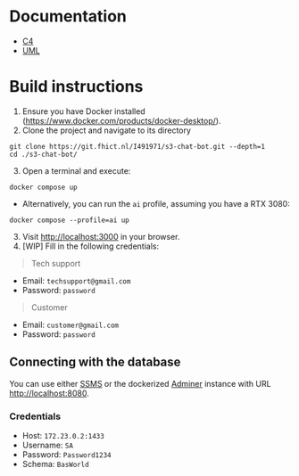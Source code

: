 # Documentation
* [C4](https://structurizr.com/share/78815/diagrams#)
* [UML](./doc/UML.pdf)
# Build instructions
1. Ensure you have Docker installed (https://www.docker.com/products/docker-desktop/).
2. Clone the project and navigate to its directory
```
git clone https://git.fhict.nl/I491971/s3-chat-bot.git --depth=1
cd ./s3-chat-bot/
```
3. Open a terminal and execute:
```
docker compose up
```
- Alternatively, you can run the `ai` profile, assuming you have a RTX 3080:
```
docker compose --profile=ai up
```
3. Visit [http://localhost:3000](http://localhost:3000) in your browser.
4. [WIP] Fill in the following credentials:
> Tech support
- Email: `techsupport@gmail.com`
- Password: `password`
> Customer
- Email: `customer@gmail.com`
- Password: `password`
## Connecting with the database
You can use either [SSMS](https://learn.microsoft.com/en-us/sql/ssms/download-sql-server-management-studio-ssms?view=sql-server-ver16) or the dockerized [Adminer](https://en.wikipedia.org/wiki/Adminer) instance with URL [http://localhost:8080](http://localhost:8080).
### Credentials
- Host: `172.23.0.2:1433`
- Username: `SA`
- Password: `Password1234`
- Schema: `BasWorld`